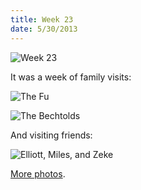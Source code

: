 ```yaml
---
title: Week 23
date: 5/30/2013
---
```


![Week 23](https://lh4.googleusercontent.com/-NIKeMh9Q4z8/Uagx3FQxi8I/AAAAAAAAMz0/HgbFGB1vEsw/w715-h716-no/Zeek+Week+23+Graphic.jpg)

It was a week of family visits:

![The Fu](https://lh6.googleusercontent.com/-poNtu5mudPg/Uagx4FijWzI/AAAAAAAAM0E/_MlNtwVpuzY/w1077-h716-no/DSC_0634.JPG)

![The Bechtolds](https://lh5.googleusercontent.com/-B-gayAKU_ro/Uagx5ILdmNI/AAAAAAAAM0U/pBhFd8vXd2w/w1078-h716-no/DSC_0642.JPG)

And visiting friends:

![Elliott, Miles, and Zeke](https://lh6.googleusercontent.com/-1E6SCNjXSFo/UagyULkhRRI/AAAAAAAAM1k/2bOlaXw4qXc/w953-h716-no/P1030384.JPG)

[More photos](https://plus.google.com/photos/109995794392976695103/albums/5884007727538638721).
